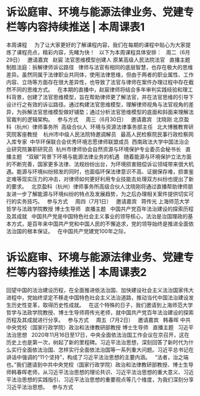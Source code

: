 # 诉讼庭审、环境与能源法律业务、党建专栏等内容持续推送 | 本周课表1

本周课程
 
 
为了让大家更好的了解课程内容，我们在每期的课程中贴心为大家提炼了课程亮点，精彩内容，先睹为快！
 
以下为本周课程具体安排：
 
周二（6月29日）
 
邀请嘉宾
 
赵宸
法官思维模型创建人
原某高级人民法院法官
 
直播主题
 
制胜法庭：拆解律师诉讼路径
 
律师与法官有相同的底层智慧，也存在极大的思维差异。虽然同属于法律职业共同体，使用法律思维，但由于两者的职业属性、工作内容、立场等方面存在很大差异性，也导致了法官与律师在案件办理过程中存在截然不同的思维方式。
 
在本期的直播中，赵宸律师将结合多年审判实践经验和理工科背景，创建了法官思维模型，旨在帮助律师更了解法官，并在法官思维的引导下设计行之有效的诉讼路径。通过构建法官思维模型，理解律师视角与法官视角的差异，为拆解法官思维模型做好铺垫；通过分析法官思维模型的底面和斜面来理解法官裁判的逻辑架构。
 
参与方式
 
 
周三（6月30日）
 
邀请嘉宾
 
沈晓刚
北京盈科（杭州）律师事务所 
高级合伙人 
环境与资源法律事务部主任  
北大博雅教育研究院客座教授   
杭州市中级人民法院特邀调解员  
最高人民检察院民事行政检察网入库专家 
中华环保联合会优秀环境志愿律师联盟成员 
西南政法大学中国法治企业研究院兼职研究员 
杭州市律师协会自然资源与环境保护专业委员会秘书长
 
直播主题
 
“双碳”背景下环境与能源法律业务的机遇
 
随着能源与环境保护立法方面的不断完善，国家更多法律、法规纷纷出台，为环境损害赔偿诉讼领域带来很大机遇。能源与环境纠纷频发的同时，也面临环保法律意识不高、证据保存难，损害鉴定难等现实压力的冲击，对律师如何更好利用专业技能去处理双方纠纷也提出了新的要求。
 
北京盈科（杭州）律师事务所高级合伙人沈晓刚将通过直播帮助律师朋友进一步了解能源与环境纠纷的特点及发展趋势，为之后办理相关案件提供切实可行的实务技巧。
 
参与方式
 
 
周四（7月1日）
 
邀请嘉宾
 
蒋传光
上海师范大学哲学与法政学院教授
博士生导师
 
直播主题
 
中国共产党百年法治建设的探索历程及其成就
 
中国共产党是中国特色社会主义事业的领导核心，法治是治国理政的基本方式，是百年来中国共产党和中国人民的不懈追求，党的领导始终是推进全面依法治国的根本保证。
 
在中国共产党建党100年之际，

# 诉讼庭审、环境与能源法律业务、党建专栏等内容持续推送 | 本周课表2

回望中国的法治建设历程，在全面推进依法治国、加快建设社会主义法治国家伟大进程中，党始终坚定不移走中国特色社会主义法治道路，推动当代中国法治建设发生历史性变革，取得历史性成就。
 
在这个特殊的日子，我们邀请到上海师范大学哲学与法政学院教授、博士生导师蒋传光老师，就中国共产党百年法治建设的探索历程及其成就进行分享。
 
参与方式
 
 
周五（7月2日）
 
邀请嘉宾
 
韩春晖
中共中央党校（国家行政学院）政治和法律教研部教授
博士生导师
 
直播主题
 
习近平法治思想
 
2020年11月16日至17日，中央全面依法治国工作会议在京召开，这在历史上也是第一次，树起了新的里程碑。习近平法治思想，深刻回答了新时代为什么实行全面依法治国、怎样实行全面依法治国等一系列重大问题。习近平总书记在讲话中强调的“11个坚持”，构成了习近平法治思想的主要内涵。
 
“法者，治之端也。”我们邀请到中共中央党校（国家行政学院）政治和法律教研部教授、博士生导师韩春晖老师，从习近平法治思想的理论共识、习近平法治思想的重大意义、习近平法治思想的实践指引、习近平法治思想的重要观点等几个维度，为我们深刻分享习近平法治思想。
 
参与方式
 
 


